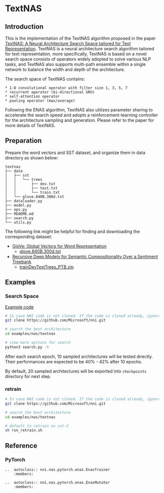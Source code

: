# TextNAS

## Introduction

This is the implementation of the TextNAS algorithm proposed in the paper [TextNAS: A Neural Architecture Search Space tailored for Text Representation](https://arxiv.org/pdf/1912.10729.pdf). TextNAS is a neural architecture search algorithm tailored for text representation, more specifically, TextNAS is based on a novel search space consists of operators widely adopted to solve various NLP tasks, and TextNAS also supports multi-path ensemble within a single network to balance the width and depth of the architecture. 

The search space of TextNAS contains: 

    * 1-D convolutional operator with filter size 1, 3, 5, 7 
    * recurrent operator (bi-directional GRU) 
    * self-attention operator
    * pooling operator (max/average)

Following the ENAS algorithm, TextNAS also utilizes parameter sharing to accelerate the search speed and adopts a reinforcement-learning controller for the architecture sampling and generation. Please refer to the paper for more details of TextNAS.

## Preparation

Prepare the word vectors and SST dataset, and organize them in data directory as shown below:

```
textnas
├── data
│   ├── sst
│   │   └── trees
│   │       ├── dev.txt
│   │       ├── test.txt
│   │       └── train.txt
│   └── glove.840B.300d.txt
├── dataloader.py
├── model.py
├── ops.py
├── README.md
├── search.py
└── utils.py
```

The following link might be helpful for finding and downloading the corresponding dataset:

* [GloVe: Global Vectors for Word Representation](https://nlp.stanford.edu/projects/glove/)
  * [glove.840B.300d.txt](http://nlp.stanford.edu/data/glove.840B.300d.zip)
* [Recursive Deep Models for Semantic Compositionality Over a Sentiment Treebank](https://nlp.stanford.edu/sentiment/)
  * [trainDevTestTrees_PTB.zip](https://nlp.stanford.edu/sentiment/trainDevTestTrees_PTB.zip)

## Examples

### Search Space

[Example code](https://github.com/microsoft/nni/tree/master/examples/nas/textnas)

```bash
# In case NNI code is not cloned. If the code is cloned already, ignore this line and enter code folder.
git clone https://github.com/Microsoft/nni.git

# search the best architecture
cd examples/nas/textnas

# view more options for search
python3 search.py -h
```

After each search epoch, 10 sampled architectures will be tested directly. Their performances are expected to be 40% - 42% after 10 epochs.

By default, 20 sampled architectures will be exported into `checkpoints` directory for next step.

### retrain

```bash
# In case NNI code is not cloned. If the code is cloned already, ignore this line and enter code folder.
git clone https://github.com/Microsoft/nni.git

# search the best architecture
cd examples/nas/textnas

# default to retrain on sst-2
sh run_retrain.sh
```

## Reference

### PyTorch

```eval_rst
..  autoclass:: nni.nas.pytorch.enas.EnasTrainer
    :members:

..  autoclass:: nni.nas.pytorch.enas.EnasMutator
    :members:
```
